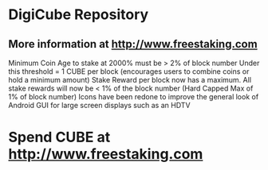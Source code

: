 # DigiCube Repository
## More information at http://www.freestaking.com

Minimum Coin Age to stake at 2000% must be > 2% of block number
Under this threshold = 1 CUBE per block (encourages users to combine coins or hold a minimum amount)
Stake Reward per block now has a maximum. All stake rewards will now be < 1% of the block number (Hard Capped Max of 1% of block number)
Icons have been redone to improve the general look of Android GUI for large screen displays such as an HDTV

# Spend CUBE at http://www.freestaking.com
